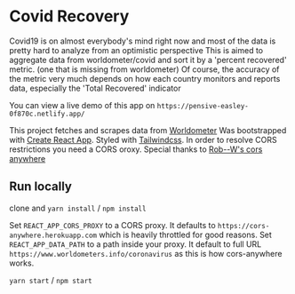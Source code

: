 # Covid Recovery

Covid19 is on almost everybody's mind right now and most of the data is pretty hard to analyze from an optimistic perspective
This is aimed to aggregate data from worldometer/covid and sort it by a 'percent recovered' metric. (one that is missing from worldometer)
Of course, the accuracy of the metric very much depends on how each country monitors and reports data, especially the 'Total Recovered' indicator

You can view a live demo of this app on `https://pensive-easley-0f870c.netlify.app/`

This project fetches and scrapes data from [Worldometer](https://www.worldometers.info/coronavirus/)
Was bootstrapped with [Create React App](https://github.com/facebook/create-react-app).
Styled with [Tailwindcss](https://tailwindcss.com/).
In order to resolve CORS restrictions you need a CORS oroxy. Special thanks to [Rob--W's cors anywhere](https://github.com/Rob--W/cors-anywhere)

## Run locally

clone and `yarn install` / `npm install`

Set `REACT_APP_CORS_PROXY` to a CORS proxy. It defaults to `https://cors-anywhere.herokuapp.com` which is heavily throttled for good reasons.
Set `REACT_APP_DATA_PATH` to a path inside your proxy. It default to full URL `https://www.worldometers.info/coronavirus` as this is how cors-anywhere works.

`yarn start` / `npm start`

